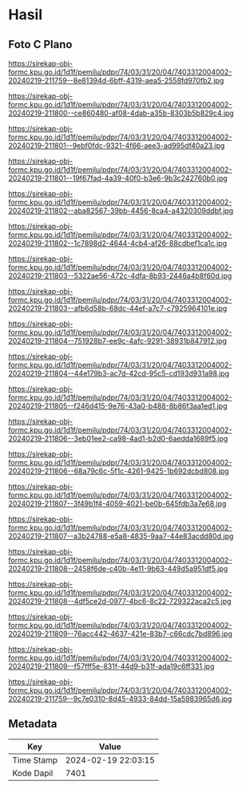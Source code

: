 # Hasil

## Foto C Plano

https://sirekap-obj-formc.kpu.go.id/1d1f/pemilu/pdpr/74/03/31/20/04/7403312004002-20240219-211759--8e81394d-6bff-4319-aea5-2558fd970fb2.jpg

https://sirekap-obj-formc.kpu.go.id/1d1f/pemilu/pdpr/74/03/31/20/04/7403312004002-20240219-211800--ce860480-af08-4dab-a35b-8303b5b829c4.jpg

https://sirekap-obj-formc.kpu.go.id/1d1f/pemilu/pdpr/74/03/31/20/04/7403312004002-20240219-211801--9ebf0fdc-9321-4f66-aee3-ad995df40a23.jpg

https://sirekap-obj-formc.kpu.go.id/1d1f/pemilu/pdpr/74/03/31/20/04/7403312004002-20240219-211801--19f67fad-4a39-40f0-b3e6-9b3c242760b0.jpg

https://sirekap-obj-formc.kpu.go.id/1d1f/pemilu/pdpr/74/03/31/20/04/7403312004002-20240219-211802--aba82567-39bb-4456-8ca4-a4320309ddbf.jpg

https://sirekap-obj-formc.kpu.go.id/1d1f/pemilu/pdpr/74/03/31/20/04/7403312004002-20240219-211802--1c7898d2-4644-4cb4-af26-88cdbef1ca1c.jpg

https://sirekap-obj-formc.kpu.go.id/1d1f/pemilu/pdpr/74/03/31/20/04/7403312004002-20240219-211803--5322ae56-472c-4dfa-8b93-2446a4b8f60d.jpg

https://sirekap-obj-formc.kpu.go.id/1d1f/pemilu/pdpr/74/03/31/20/04/7403312004002-20240219-211803--afb6d58b-68dc-44ef-a7c7-c7925964101e.jpg

https://sirekap-obj-formc.kpu.go.id/1d1f/pemilu/pdpr/74/03/31/20/04/7403312004002-20240219-211804--751928b7-ee9c-4afc-9291-38931b847912.jpg

https://sirekap-obj-formc.kpu.go.id/1d1f/pemilu/pdpr/74/03/31/20/04/7403312004002-20240219-211804--44e179b3-ac7d-42cd-95c5-cd193d931a98.jpg

https://sirekap-obj-formc.kpu.go.id/1d1f/pemilu/pdpr/74/03/31/20/04/7403312004002-20240219-211805--f246d415-9e76-43a0-b488-8b86f3aa1ed1.jpg

https://sirekap-obj-formc.kpu.go.id/1d1f/pemilu/pdpr/74/03/31/20/04/7403312004002-20240219-211806--3eb01ee2-ca98-4ad1-b2d0-6aedda1689f5.jpg

https://sirekap-obj-formc.kpu.go.id/1d1f/pemilu/pdpr/74/03/31/20/04/7403312004002-20240219-211806--68a79c6c-5f1c-4261-9425-1b692dcbd808.jpg

https://sirekap-obj-formc.kpu.go.id/1d1f/pemilu/pdpr/74/03/31/20/04/7403312004002-20240219-211807--3f49b1f4-4059-4021-be0b-645fdb3a7e68.jpg

https://sirekap-obj-formc.kpu.go.id/1d1f/pemilu/pdpr/74/03/31/20/04/7403312004002-20240219-211807--a3b24788-e5a8-4835-9aa7-44e83acdd80d.jpg

https://sirekap-obj-formc.kpu.go.id/1d1f/pemilu/pdpr/74/03/31/20/04/7403312004002-20240219-211808--2458f6de-c40b-4e11-9b63-449d5a951df5.jpg

https://sirekap-obj-formc.kpu.go.id/1d1f/pemilu/pdpr/74/03/31/20/04/7403312004002-20240219-211808--4df5ce2d-0977-4bc6-8c22-729322aca2c5.jpg

https://sirekap-obj-formc.kpu.go.id/1d1f/pemilu/pdpr/74/03/31/20/04/7403312004002-20240219-211809--76acc442-4637-421e-83b7-c66cdc7bd896.jpg

https://sirekap-obj-formc.kpu.go.id/1d1f/pemilu/pdpr/74/03/31/20/04/7403312004002-20240219-211809--f57fff5e-831f-44d9-b31f-ada19c6ff331.jpg

https://sirekap-obj-formc.kpu.go.id/1d1f/pemilu/pdpr/74/03/31/20/04/7403312004002-20240219-211759--9c7e0310-8d45-4933-84dd-15a5983965d6.jpg


## Metadata

| Key        | Value               |
| ---------- | ------------------- |
| Time Stamp | 2024-02-19 22:03:15 |
| Kode Dapil | 7401                |



